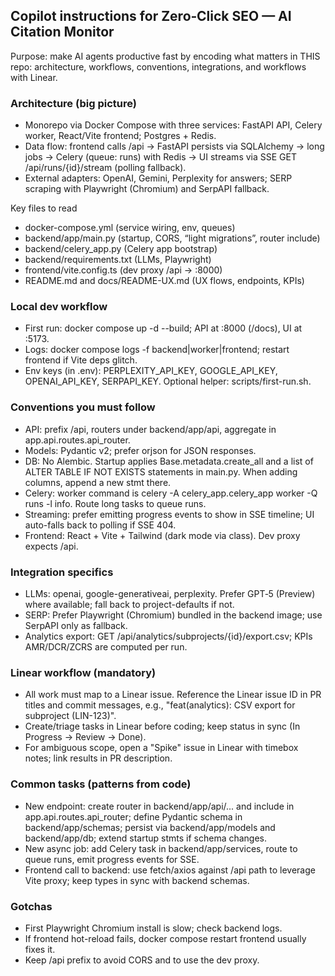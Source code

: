 ## Copilot instructions for Zero‑Click SEO — AI Citation Monitor

Purpose: make AI agents productive fast by encoding what matters in THIS repo: architecture, workflows, conventions, integrations, and workflows with Linear.

### Architecture (big picture)
- Monorepo via Docker Compose with three services: FastAPI API, Celery worker, React/Vite frontend; Postgres + Redis.
- Data flow: frontend calls /api → FastAPI persists via SQLAlchemy → long jobs → Celery (queue: runs) with Redis → UI streams via SSE GET /api/runs/{id}/stream (polling fallback).
- External adapters: OpenAI, Gemini, Perplexity for answers; SERP scraping with Playwright (Chromium) and SerpAPI fallback.

Key files to read
- docker-compose.yml (service wiring, env, queues)
- backend/app/main.py (startup, CORS, “light migrations”, router include)
- backend/celery_app.py (Celery app bootstrap)
- backend/requirements.txt (LLMs, Playwright)
- frontend/vite.config.ts (dev proxy /api → :8000)
- README.md and docs/README-UX.md (UX flows, endpoints, KPIs)

### Local dev workflow
- First run: docker compose up -d --build; API at :8000 (/docs), UI at :5173.
- Logs: docker compose logs -f backend|worker|frontend; restart frontend if Vite deps glitch.
- Env keys (in .env): PERPLEXITY_API_KEY, GOOGLE_API_KEY, OPENAI_API_KEY, SERPAPI_KEY. Optional helper: scripts/first-run.sh.

### Conventions you must follow
- API: prefix /api, routers under backend/app/api, aggregate in app.api.routes.api_router.
- Models: Pydantic v2; prefer orjson for JSON responses.
- DB: No Alembic. Startup applies Base.metadata.create_all and a list of ALTER TABLE IF NOT EXISTS statements in main.py. When adding columns, append a new stmt there.
- Celery: worker command is celery -A celery_app.celery_app worker -Q runs -l info. Route long tasks to queue runs.
- Streaming: prefer emitting progress events to show in SSE timeline; UI auto-falls back to polling if SSE 404.
- Frontend: React + Vite + Tailwind (dark mode via class). Dev proxy expects /api.

### Integration specifics
- LLMs: openai, google-generativeai, perplexity. Prefer GPT‑5 (Preview) where available; fall back to project-defaults if not.
- SERP: Prefer Playwright (Chromium) bundled in the backend image; use SerpAPI only as fallback.
- Analytics export: GET /api/analytics/subprojects/{id}/export.csv; KPIs AMR/DCR/ZCRS are computed per run.

### Linear workflow (mandatory)
- All work must map to a Linear issue. Reference the Linear issue ID in PR titles and commit messages, e.g., "feat(analytics): CSV export for subproject (LIN-123)".
- Create/triage tasks in Linear before coding; keep status in sync (In Progress → Review → Done).
- For ambiguous scope, open a "Spike" issue in Linear with timebox notes; link results in PR description.

### Common tasks (patterns from code)
- New endpoint: create router in backend/app/api/... and include in app.api.routes.api_router; define Pydantic schema in backend/app/schemas; persist via backend/app/models and backend/app/db; extend startup stmts if schema changes.
- New async job: add Celery task in backend/app/services, route to queue runs, emit progress events for SSE.
- Frontend call to backend: use fetch/axios against /api path to leverage Vite proxy; keep types in sync with backend schemas.

### Gotchas
- First Playwright Chromium install is slow; check backend logs.
- If frontend hot-reload fails, docker compose restart frontend usually fixes it.
- Keep /api prefix to avoid CORS and to use the dev proxy.
